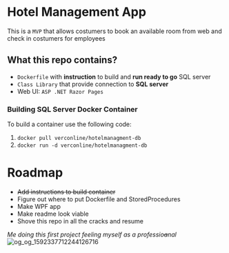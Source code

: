 # Hotel Management App
This is a `MVP` that allows costumers to book an available room 
from web and check in costumers for employees


## What this repo contains?
* `Dockerfile` with **instruction** to build and **run ready to go** SQL server
* `Class Library` that provide connection to **SQL server**
* Web UI: `ASP .NET Razor Pages`

### Building SQL Server Docker Container
To build a container use the following code: <br/>
1. `docker pull verconline/hotelmanagment-db` <br/>
2. `docker run -d verconline/hotelmanagment-db`

# Roadmap
* ~~Add instructions to build container~~
* Figure out where to put Dockerfile and StoredProcedures
* Make WPF app
* Make readme look viable
* Shove this repo in all the cracks and resume

*Me doing this first project feeling myself as a professio~~a~~nal*
![og_og_1592337712244126716](https://github.com/verc-online/HotelManagement/assets/156561131/99f39daa-c7e9-456e-95d2-c0d22bbc6a3d)
